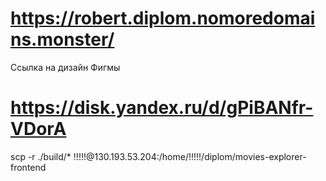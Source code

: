 # https://robert.diplom.nomoredomains.monster/

Ссылка на дизайн Фигмы
# https://disk.yandex.ru/d/gPiBANfr-VDorA


scp -r ./build/* !!!!!@130.193.53.204:/home/!!!!!/diplom/movies-explorer-frontend
